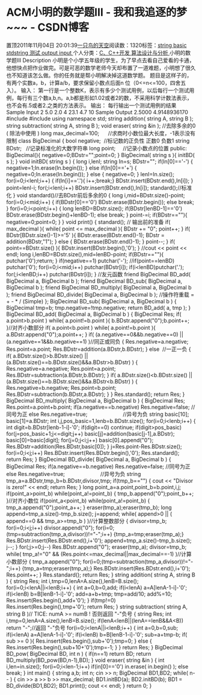 
# ACM小明的数学题Ⅲ - 我和我追逐的梦~~~ - CSDN博客


置顶2011年11月04日 20:01:39[一只鸟的天空](https://me.csdn.net/heyongluoyao8)阅读数：1320标签：[string																](https://so.csdn.net/so/search/s.do?q=string&t=blog)[basic																](https://so.csdn.net/so/search/s.do?q=basic&t=blog)[stdstring																](https://so.csdn.net/so/search/s.do?q=stdstring&t=blog)[测试																](https://so.csdn.net/so/search/s.do?q=测试&t=blog)[output																](https://so.csdn.net/so/search/s.do?q=output&t=blog)[input																](https://so.csdn.net/so/search/s.do?q=input&t=blog)[
							](https://so.csdn.net/so/search/s.do?q=output&t=blog)[
																					](https://so.csdn.net/so/search/s.do?q=测试&t=blog)个人分类：[C、C++开发																](https://blog.csdn.net/heyongluoyao8/article/category/908444)[算法设计与分析																](https://blog.csdn.net/heyongluoyao8/article/category/961150)[
							](https://blog.csdn.net/heyongluoyao8/article/category/908444)
[
				](https://so.csdn.net/so/search/s.do?q=测试&t=blog)
[
			](https://so.csdn.net/so/search/s.do?q=测试&t=blog)
[
		](https://so.csdn.net/so/search/s.do?q=stdstring&t=blog)
[
	](https://so.csdn.net/so/search/s.do?q=basic&t=blog)
[
	](https://so.csdn.net/so/search/s.do?q=string&t=blog)
小明的数学题Ⅲ
Description
小明是个小学五年级的学生，为了早点去看自己爱看的卡通，他想快点把作业做完。可是可恶的数学老师今天却布置了一道难题，小明想了很久也不知道该怎么做。你的任务就是帮小明解决掉这道数学题。
题目是这样子的，有两个实数a，b，计算a/b，要求保留小数点后面n 位（0<=n<=100，四舍五入）。
输入：
第一行是一个整数K，表示有多少个测试用例，以后每行一个测试用例，每行有三个数a,b,n。a,b都是形如1.02或者2的数，不采用科学计数法表示，也不会有.5或者2.之类的方法表示。
输出：
每行输出一个测试用例的结果
Sample Input
2
5.0 2.0 4
23.1 4.7 10
Sample Output
2.5000
4.9148936170
\#include<iostream>
\#include<string>
using namespace std;
string addition( string A, string B );
string subtraction( string A, string B );
void eraser( string &in ); //去除多余的0 ( 除法中使用 )
long max_decimal=100;      //求商时小数位最大长度，-1表示没有限制
class BigDecimal
{
bool negative;  //标记数的正负性 正数0 负数1
string BDstr;   //记录标准化的大数字符串
long point;     //记录小数点的位置
public:
BigDecimal(){ negative=0;BDstr="";point=0; }
BigDecimal( string s ){ initBD( s ); }
void initBD( string s )
{
long i,lenI;
string In=s;
BDstr="";
if(In[0]=='-') { negative=1;In.erase(In.begin()); }
else if(In[0]=='+') { negative=0;In.erase(In.begin()); }
else { negative=0; }
lenI=In.size();
for(i=0;i<lenI;i++)
{
if(In[i]=='.'){ i++;break;}
BDstr.insert(BDstr.end(),In[i]);
}
point=lenI-i;
for(;i<lenI;i++) BDstr.insert(BDstr.end(),In[i]);
standard();//标准化
}
void standard()//去BDstr前后多余的0
{
long i,mid=BDstr.size()-point;
for(i=0;i<mid;i++)
{
if(BDstr[0]=='0') BDstr.erase(BDstr.begin());
else break;
}
for(i=0;i<point;i++)
{
long lenBD=BDstr.size();
if(BDstr[lenBD-1]=='0') BDstr.erase(BDstr.begin()+lenBD-1);
else break;
}
point-=i;
if(BDstr==""){ negative=0;point=0; }
}
void print()
{
standard();
// 输出前的准备
if( max_decimal ){
while( point <= max_decimal ){
BDstr += "0";
point++;
}
if( BDstr[BDstr.size()-1]>='5' ){
BDstr.erase(BDstr.end()-1);
BDstr = addition(BDstr,"1");
} else {
BDstr.erase(BDstr.end()-1);
}
point--;
}
if( point==BDstr.size() ){
BDstr.insert(BDstr.begin(),'0');
}
//cout << point << endl;
long i,lenBD=BDstr.size(),mid=lenBD-point;
if(BDstr==""){ putchar('0');return; }
if(negative==1) putchar('-');
//if(point==lenBD) putchar('0');
for(i=0;i<mid;i++) putchar(BDstr[i]);
if(i<lenBD)putchar('.');
for(;i<lenBD;i++) putchar(BDstr[i]);
}
//友元函数
friend BigDecimal BD_add( BigDecimal a, BigDecimal b );
friend BigDecimal BD_sub( BigDecimal a, BigDecimal b );
friend BigDecimal BD_multiply( BigDecimal a, BigDecimal b );
friend BigDecimal BD_divide( BigDecimal a, BigDecimal b );
//操作符重载 = + - * / (Simple)
};
BigDecimal BD_sub( BigDecimal a, BigDecimal b )
{
BigDecimal tmp=b;
tmp.negative=!tmp.negative;
return BD_add( a, tmp );
}
BigDecimal BD_add( BigDecimal a, BigDecimal b )
{
BigDecimal Res;
if( a.point>b.point ) while( a.point!=b.point ){ b.BDstr.append("0");b.point++; }//对齐小数部分
if( a.point<b.point ) while( a.point!=b.point ){ a.BDstr.append("0");a.point++; }
if( (a.negative==0&&b.negative==0) || (a.negative==1&&b.negative==1) )//同正或同负
{
Res.negative=a.negative;
Res.point=a.point;
Res.BDstr=addition(a.BDstr,b.BDstr);
}
else  //一正一负
{
if( a.BDstr.size()>b.BDstr.size() ||(a.BDstr.size()==b.BDstr.size()&&a.BDstr>b.BDstr) )
{
Res.negative=a.negative;
Res.point=a.point;
Res.BDstr=subtraction(a.BDstr,b.BDstr);
}
if( a.BDstr.size()<b.BDstr.size() ||(a.BDstr.size()==b.BDstr.size()&&a.BDstr<b.BDstr) )
{
Res.negative=b.negative;
Res.point=b.point;
Res.BDstr=subtraction(b.BDstr,a.BDstr);
}
}
Res.standard();
return Res;
}
BigDecimal BD_multiply( BigDecimal a, BigDecimal b )
{
BigDecimal Res;
Res.point=a.point+b.point;
if(a.negative==b.negative) Res.negative=false; //同号为正
else Res.negative=true;                        //异号为负
string basic[10];
basic[1]=a.BDstr;
int i,j,pos_basic=1,lenb=b.BDstr.size();
for(i=0;i<lenb;i++)
{
int digit=b.BDstr[lenb-1-i]-'0';
if(digit==0) continue;
if(digit>pos_basic)
for(j=pos_basic+1;j<=digit;j++) basic[j]=addition(basic[j-1],a.BDstr);
basic[0]=basic[digit];
for(j=0;j<i;j++) basic[0].append("0");
Res.BDstr=addition(Res.BDstr,basic[0]);
}
j=Res.point-Res.BDstr.size();
for(i=0;i<j;i++) Res.BDstr.insert(Res.BDstr.begin(),'0');
Res.standard();
return Res;
}
BigDecimal BD_divide( BigDecimal a, BigDecimal b )
{
BigDecimal Res;
if(a.negative==b.negative) Res.negative=false; //同号为正
else Res.negative=true;                        //异号为负
string tmp_a=a.BDstr,tmp_b=b.BDstr,divisor,tmp;
if(tmp_b=="") { cout << "Divisor is zero!" << endl; return Res; }
long point_a=a.point,point_b=b.point,i,j;
if(point_a>point_b) while(point_a!=point_b) { tmp_b.append("0");point_b++; }//对齐小数位
if(point_a<point_b) while(point_a!=point_b) { tmp_a.append("0");point_a++; }
eraser(tmp_a);eraser(tmp_b);
long append=tmp_a.size()-tmp_b.size();
j=append;
while( append>0 || ( append==0 && tmp_a>=tmp_b ) )//计算整数部分
{
divisor=tmp_b;
for(i=0;i<j;i++) divisor.append("0");
for(i=0;(tmp=subtraction(tmp_a,divisor))!="-";i++) {tmp_a=tmp;eraser(tmp_a);}
Res.BDstr.insert(Res.BDstr.end(),i+'0');
append=tmp_a.size()-tmp_b.size();
j--;
}
for(;j>=0;j--) Res.BDstr.append("0");
eraser(tmp_a);
divisor=tmp_b;
while( tmp_a!="0" && (Res.point<=max_decimal||max_decimal==-1) )//计算小数部分
{
tmp_a.append("0");
for(i=0;(tmp=subtraction(tmp_a,divisor))!="-";i++) {tmp_a=tmp;eraser(tmp_a);}
Res.BDstr.insert(Res.BDstr.end(),i+'0');
Res.point++;
}
Res.standard();
return Res;
}
string addition( string A, string B )
{
string Res;
int i,tmp=0,lenA=A.size(),lenB=B.size();
for(i=0;i<lenA||i<lenB;i++)
{
int a=0,b=0,add;
if(i<lenA) a=A[lenA-1-i]-'0';
if(i<lenB) b=B[lenB-1-i]-'0';
add=a+b+tmp;
tmp=add/10;
add%=10;
Res.insert(Res.begin(),add+'0');
}
if(tmp!=0) Res.insert(Res.begin(),tmp+'0');
return Res;
}
string subtraction( string A, string B )// TICE: numA >= numB ! 否则返回 "-"负号
{
string Res;
int i,tmp=0,lenA=A.size(),lenB=B.size();
if(lenA<lenB||(lenA==lenB&&A<B)) return "-";//返回 "-"负号
for(i=0;i<lenA||i<lenB;i++)
{
int a=0,b=0,sub;
if(i<lenA) a=A[lenA-1-i]-'0';
if(i<lenB) b=B[lenB-1-i]-'0';
sub=a+tmp-b;
if( sub >= 0 ){ Res.insert(Res.begin(),sub+'0');tmp=0; }
else { Res.insert(Res.begin(),sub+10+'0');tmp=-1; }
}
return Res;
}
BigDecimal BD_pow( BigDecimal BD, int n )
{
if(n==1) return BD;
return BD_multiply(BD_pow(BD,n-1),BD);
}
void eraser( string &in )
{
int i,len=in.size();
for(i=0;i<len-1;i++)
if(in[0]=='0') in.erase( in.begin() );
else break;
}
int main()
{
string a,b;
int n;
cin >> n;
BigDecimal BD1,BD2;
while( n-- )
{
cin >> a >> b >> max_decimal;
BD1.initBD(a);
BD2.initBD(b);
BD1 = BD_divide(BD1,BD2);
BD1.print();
cout << endl;
}
return 0;
}

[
](https://so.csdn.net/so/search/s.do?q=string&t=blog)
